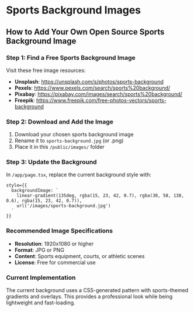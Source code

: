 # Sports Background Images

## How to Add Your Own Open Source Sports Background Image

### Step 1: Find a Free Sports Background Image
Visit these free image resources:
- **Unsplash**: https://unsplash.com/s/photos/sports-background
- **Pexels**: https://www.pexels.com/search/sports%20background/
- **Pixabay**: https://pixabay.com/images/search/sports%20background/
- **Freepik**: https://www.freepik.com/free-photos-vectors/sports-background

### Step 2: Download and Add the Image
1. Download your chosen sports background image
2. Rename it to `sports-background.jpg` (or .png)
3. Place it in this `/public/images/` folder

### Step 3: Update the Background
In `/app/page.tsx`, replace the current background style with:

```tsx
style={{
  backgroundImage: `
    linear-gradient(135deg, rgba(15, 23, 42, 0.7), rgba(30, 58, 138, 0.6), rgba(15, 23, 42, 0.7)),
    url('/images/sports-background.jpg')
  `
}}
```

### Recommended Image Specifications
- **Resolution**: 1920x1080 or higher
- **Format**: JPG or PNG
- **Content**: Sports equipment, courts, or athletic scenes
- **License**: Free for commercial use

### Current Implementation
The current background uses a CSS-generated pattern with sports-themed gradients and overlays. This provides a professional look while being lightweight and fast-loading.

